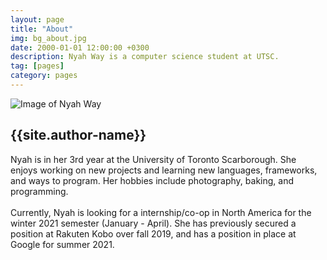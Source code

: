 ```yaml
---
layout: page
title: "About"
img: bg_about.jpg
date: 2000-01-01 12:00:00 +0300
description: Nyah Way is a computer science student at UTSC.
tag: [pages]
category: pages
---
```


<div class="about">
  <img class="author_image" src="{{site.baseurl}}/assets/img/about_photo1.jpg" alt="Image of Nyah Way">
  <div class="author_info">
    <h2 class="author_title">{{site.author-name}}</h2>
    <p class="author_subtitle">
    Nyah is in her 3rd year at the University of Toronto Scarborough. She enjoys working on new projects and learning new languages, frameworks, and ways to program. Her hobbies include photography, baking, and programming.
    <br><br>
    Currently, Nyah is looking for a internship/co-op in North America for the winter 2021 semester (January - April). She has previously secured a position at Rakuten Kobo over fall 2019, and has a position in place at Google for summer 2021.
    </p>
  </div>
</div>